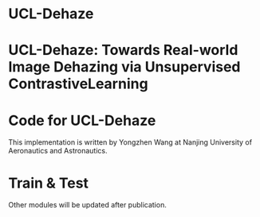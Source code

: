 # UCL-Dehaze

# UCL-Dehaze: Towards Real-world Image Dehazing via Unsupervised ContrastiveLearning

# Code for UCL-Dehaze

This implementation is written by Yongzhen Wang at Nanjing University of Aeronautics and Astronautics.

# Train & Test
Other modules will be updated after publication.
